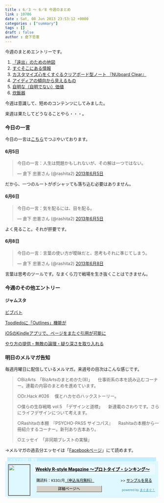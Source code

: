 ```yaml
---
title : 6／3 〜 6／8 今週のまとめ
link : 10786
date : Sat, 08 Jun 2013 23:53:12 +0000
categories : ["summary"]
tags : []
draft : false
author : 倉下忠憲
---
```


今週のまとめエントリーです。

<ol>
<li><a href="https://rashita.net/blog/?p=10753" target="_blank">「遠出」のための地図</a></li>
<li><a href="https://rashita.net/blog/?p=10757" target="_blank">すぐそこにある情報</a></li>
<li><a href="https://rashita.net/blog/?p=10761" target="_blank">カスタマイズ心をくすぐるクリアボード型ノート 『NUboard Clear』</a></li>
<li><a href="https://rashita.net/blog/?p=10771" target="_blank">アイディアの傾向から見えるもの</a></li>
<li><a href="https://rashita.net/blog/?p=10776" target="_blank">自明な（自明でない）価値</a></li>
<li><a href="https://rashita.net/blog/?p=10779" target="_blank">炊飯器</a></li>
</ol>

今週は意識して、短めのコンテンツにしてみました。

来週は果たしてどうなることやら・・・。


<h3>今日の一言</h3>
今日の一言は<a href="http://twitter.com/rashita2 ">こちら</a>でつぶやいております。

<h4>6月5日</h4>

<blockquote class="twitter-tweet" lang="ja"><p>今日の一言：人生は問題かもしれないが、その解は一つではない。</p>&mdash; 倉下 忠憲さん (@rashita2) <a href="https://twitter.com/rashita2/status/342141731908775936">2013年6月5日</a></blockquote>
<script async src="//platform.twitter.com/widgets.js" charset="utf-8"></script>

だから、一つのルートがポシャッても落ち込む必要はありません。

<h4>6月6日</h4>
<blockquote class="twitter-tweet" lang="ja"><p>今日の一言：気を配るには、目を配る。</p>&mdash; 倉下 忠憲さん (@rashita2) <a href="https://twitter.com/rashita2/status/342427293874008064">2013年6月5日</a></blockquote>
<script async src="//platform.twitter.com/widgets.js" charset="utf-8"></script>

よく見ること。それが肝要です。

<h4>6月8日</h4>
<blockquote class="twitter-tweet" lang="ja"><p>今日の一言：言葉の使い方が曖昧だと、思考もそれに準じてしまう。</p>&mdash; 倉下 忠憲さん (@rashita2) <a href="https://twitter.com/rashita2/status/343284151484559361">2013年6月8日</a></blockquote>
<script async src="//platform.twitter.com/widgets.js" charset="utf-8"></script>

言葉は思考のツールです。なまくら刀で戦場を生き抜くことはできません。

<h3>今週のその他エントリー</h3>

<H4>ジャムスタ</H4>

<a href="http://rashita.hatenablog.com/entry/2013/06/06/105851" target="_blank">ビブバト</a>

<a href="http://rashita.hatenablog.com/entry/2013/06/06/110320" target="_blank">Toodledoに「Outlines」機能が</a>

<a href="http://rashita.hatenablog.com/entry/2013/06/06/113638" target="_blank">iOSのKindleアプリで、ページをまたぐ引用が可能に</a>

<a href="http://rashita.hatenablog.com/entry/2013/06/07/112927" target="_blank">やり方の提供・無敵の論理・疑り深さを取り入れる</a>

<h3>明日のメルマガ告知</h3>
毎週月曜日に配信しているメルマガ。来週号の目次はこんな感じです。

<blockquote>
○BizArts　「BizArtsのまとめかた(8)」
　仕事術系の本を読み込むコーナー。連載の内容のまとめを進めています。

○Dr.Hack #026
　僕とハカセのハックストーリー。

○僕らの生存戦略 vol.5　「デザインと道標」
　新連載のさわりです。さらにライフデザインについて考えます。

○Rashitaの本棚　『PSYCHO-PASS サイコパス』
　Rashitaの本棚から一冊紹介するコーナー。新刊あり古本あり。

○エッセイ　「非同期ブレストの実験」
</blockquote>

→メルマガの過去分エッセイは「<a href="http://www.facebook.com/home.php#!/rashitaportal">Facebookページ</a>」にて読めます。

<div style="width:500px;margin-bottom:20px;">
<div style="height:13px;background:url(http://img.mag2.com/mag2/common/publ/pub-form/wide_b_left_top.gif) no-repeat left top;"><div style="height:13px;background:url(http://img.mag2.com/mag2/common/publ/pub-form/wide_b_right_top.gif) no-repeat right top;"><div style="margin:0 7px;padding-left:8px; height:13px; color:#fff; background:#c2efff url(http://img.mag2.com/mag2/common/publ/pub-form/wide_b_tit.gif) no-repeat left top; font-size:10px;">メルマガ登録・解除</div></div></div>
<div style="padding:10px 0;background:#dff7ff url(http://img.mag2.com/mag2/common/publ/pub-form/wide_b_bg.gif) repeat-x;font-size:12px;"><a href="http://www.mag2.com/m/0001185133.html" style="border:none;"><img src="http://www.mag2.com/images/MagazineCover/0001185133c.gif" width="70" height="100" style="margin:0 10px; position:absolute; border:#000 1px solid;" /></a>
<div style="margin:0 10px 0 92px; position:relative; height:95px;">
<div style="padding:8px 7px; background-color: #ebfaff; font-weight:bold; font-size:14px; line-height:1.2;"><a href="http://www.mag2.com/m/0001185133.html" style="color:#000;">Weekly R-style Magazine ～プロトタイプ・シンキング～ </a></div>
<div style="padding:10px 0 0 10px;">購読料：&yen;330/月<a href="http://www.mag2.com/read/charge.html" style="color:#000;">（申込当月無料）</a><span style="position:absolute; right:10px;">&gt;&gt;&nbsp;<a href="http://www.mag2.com/sample/0001185133.html" target="_blank" style="color:#000;">サンプルを見る</a></span></div><div style="margin:10px 0 0 10px; height:20px;position:relative;"><a href="http://www.mag2.com/m/0001185133.html" style="color:#000;text-decoration:none;"><span style="padding:2px 70px;border:#404040 1px solid;border-top-color:#fff;border-left-color:#fff;background-color:#d4d0c8;text-align:center;">詳細ページへ</span></a><span style="position:absolute; right:0; bottom:0; color:#3f8ba5; font-size:10px;">powered by <a href="http://www.mag2.com/" target="_blank" style="color:#3f8ba5;">まぐまぐ！</a></span></div></div>
</div>
<div style="height:4px;background:url(http://img.mag2.com/mag2/common/publ/pub-form/wide_b_left_bot.gif) no-repeat left top;"><div style="background:url(http://img.mag2.com/mag2/common/publ/pub-form/wide_b_right_bot.gif) no-repeat right top;"><div style="margin:0 7px;padding-left:8px; height:4px; background-color:#dff7ff; font-size:1px;">&nbsp;</div></div></div>
</div>